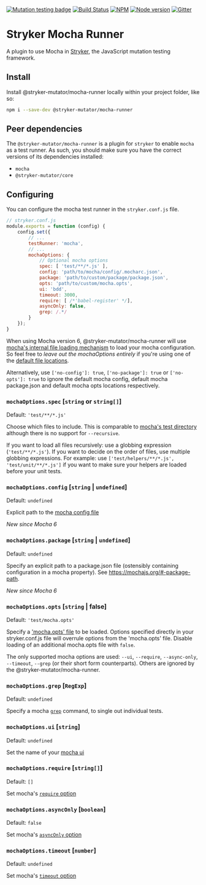 [![Mutation testing badge](https://img.shields.io/endpoint?style=flat&url=https%3A%2F%2Fbadge-api.stryker-mutator.io%2Fgithub.com%2Fstryker-mutator%2Fstryker%2Fmaster%3Fmodule%3Dmocha-runner)](https://dashboard.stryker-mutator.io/reports/github.com/stryker-mutator/stryker/master?module=mocha-runner)
[![Build Status](https://github.com/stryker-mutator/stryker/workflows/CI/badge.svg)](https://github.com/stryker-mutator/stryker/actions?query=workflow%3ACI+branch%3Amaster)
[![NPM](https://img.shields.io/npm/dm/@stryker-mutator/mocha-runner.svg)](https://www.npmjs.com/package/@stryker-mutator/mocha-runner)
[![Node version](https://img.shields.io/node/v/@stryker-mutator/mocha-runner.svg)](https://img.shields.io/node/v/@stryker-mutator/mocha-runner.svg)
[![Gitter](https://badges.gitter.im/stryker-mutator/stryker.svg)](https://gitter.im/stryker-mutator/stryker?utm_source=badge&utm_medium=badge&utm_campaign=pr-badge)

# Stryker Mocha Runner
A plugin to use Mocha in [Stryker](https://stryker-mutator.io), the JavaScript mutation testing framework.

## Install

Install @stryker-mutator/mocha-runner locally within your project folder, like so:

```bash
npm i --save-dev @stryker-mutator/mocha-runner
```

## Peer dependencies

The `@stryker-mutator/mocha-runner` is a plugin for `stryker` to enable `mocha` as a test runner.
As such, you should make sure you have the correct versions of its dependencies installed:

* `mocha`
* `@stryker-mutator/core`

## Configuring

You can configure the mocha test runner in the `stryker.conf.js` file.

```javascript
// stryker.conf.js
module.exports = function (config) {
    config.set({
        // ...
        testRunner: 'mocha',
        // ...
        mochaOptions: {
            // Optional mocha options
            spec: [ 'test/**/*.js' ],
            config: 'path/to/mocha/config/.mocharc.json',
            package: 'path/to/custom/package/package.json',
            opts: 'path/to/custom/mocha.opts',
            ui: 'bdd',
            timeout: 3000,
            require: [ /*'babel-register' */],
            asyncOnly: false,
            grep: /.*/
        }
    });
}
```

When using Mocha version 6, @stryker-mutator/mocha-runner will use [mocha's internal file loading mechanism](https://mochajs.org/api/module-lib_cli_options.html#.loadOptions) to load your mocha configuration.
So feel free to _leave out the mochaOptions entirely_ if you're using one of the [default file locations](https://mochajs.org/#configuring-mocha-nodejs).

Alternatively, use `['no-config']: true`, `['no-package']: true` or `['no-opts']: true` to ignore the default mocha config, default mocha package.json and default mocha opts locations respectively.

### `mochaOptions.spec` [`string` or `string[]`]

Default: `'test/**/*.js'`

Choose which files to include. This is comparable to [mocha's test directory](https://mochajs.org/#the-test-directory) although there is no support for `--recursive`.

If you want to load all files recursively: use a globbing expression (`'test/**/*.js'`). If you want to decide on the order of files, use multiple globbing expressions. For example: use `['test/helpers/**/*.js', 'test/unit/**/*.js']` if you want to make sure your helpers are loaded before your unit tests.

### `mochaOptions.config` [`string` | `undefined`]

Default: `undefined`

Explicit path to the [mocha config file](https://mochajs.org/#-config-path)

*New since Mocha 6*

### `mochaOptions.package` [`string` | `undefined`]

Default: `undefined`

Specify an explicit path to a package.json file (ostensibly containing configuration in a mocha property).
See https://mochajs.org/#-package-path.

*New since Mocha 6*

### `mochaOptions.opts` [`string` | false]

Default: `'test/mocha.opts'`

Specify a ['mocha.opts' file](https://mochajs.org/#mochaopts) to be loaded. Options specified directly in your stryker.conf.js file will overrule options from the 'mocha.opts' file. Disable loading of an additional mocha.opts file with `false`.

The only supported mocha options are used: `--ui`, `--require`, `--async-only`, `--timeout`, `--grep` (or their short form counterparts). Others are ignored by the @stryker-mutator/mocha-runner.

### `mochaOptions.grep` [`RegExp`]

Default: `undefined`

Specify a mocha [`grep`](https://mochajs.org/#grep) command, to single out individual tests.

### `mochaOptions.ui` [`string`]

Default: `undefined`

Set the name of your [mocha ui](https://mochajs.org/#-u---ui-name)

### `mochaOptions.require` [`string[]`]

Default: `[]`

Set mocha's [`require` option](https://mochajs.org/#-r---require-module-name)

### `mochaOptions.asyncOnly` [`boolean`]

Default: `false`

Set mocha's [`asyncOnly` option](https://mochajs.org/#usage)

### `mochaOptions.timeout` [`number`]

Default: `undefined`

Set mocha's [`timeout` option](https://mochajs.org/#-t---timeout-ms)
